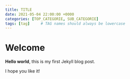 ```yaml
---
title: TITLE
date: 2021-05-04 22:00:00 +0000
categories: [TOP_CATEGORIE, SUB_CATEGORIE]
tags: [tag]     # TAG names should always be lowercase
---
```


# Welcome

**Hello world**, this is my first Jekyll blog post.

I hope you like it!
